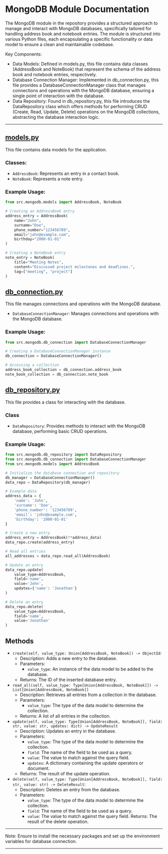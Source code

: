 # MongoDB Module Documentation

The MongoDB module in the repository provides a structured approach to manage and interact with MongoDB databases, specifically tailored for handling address book and notebook entries. The module is structured into various Python files, each encapsulating a specific functionality or data model to ensure a clean and maintainable codebase.

Key Components:
- Data Models: Defined in models.py, this file contains data classes (AddressBook and NoteBook) that represent the schema of the address book and notebook entries, respectively.
- Database Connection Manager: Implemented in db_connection.py, this file provides a DatabaseConnectionManager class that manages connections and operations with the MongoDB database, ensuring a single point of interaction with the database.
- Data Repository: Found in db_repository.py, this file introduces the DataRepository class which offers methods for performing CRUD (Create, Read, Update, Delete) operations on the MongoDB collections, abstracting the database interaction logic.

---

## [models.py](https://github.com/sebastianLedzianowski/grupProject3/blob/main/src/mongodb/models.py)

This file contains data models for the application.

### Classes:

- `AddressBook`: Represents an entry in a contact book.
- `NoteBook`: Represents a note entry.

### Example Usage:

```python
from src.mongodb.models import AddressBook, NoteBook

# Creating an AddressBook entry
address_entry = AddressBook(
    name="John",
    surname="Doe",
    phone_number="123456789",
    email="john@example.com",
    birthday="2000-01-01"
)

# Creating a NoteBook entry
note_entry = NoteBook(
    title="Meeting Notes",
    content="Discussed project milestones and deadlines.",
    tag=["meeting", "project"]
)
```
## [db_connection.py](https://github.com/sebastianLedzianowski/grupProject3/blob/main/src/mongodb/db_connection.py)

This file manages connections and operations with the MongoDB database.

- `DatabaseConnectionManager`: Manages connections and operations with the MongoDB database.

### Example Usage:

```python
from src.mongodb.db_connection import DatabaseConnectionManager

# Creating a DatabaseConnectionManager instance
db_connection = DatabaseConnectionManager()

# Accessing a collection
address_book_collection = db_connection.address_book
note_book_collection = db_connection.note_book
```

## [db_repository.py](https://github.com/sebastianLedzianowski/grupProject3/blob/main/src/mongodb/db_repository.py)

This file provides a class for interacting with the database.

### Class

- `DataRepository`: Provides methods to interact with the MongoDB database, performing basic CRUD operations.

### Example Usage:

```python
from src.mongodb.db_repository import DataRepository
from src.mongodb.db_connection import DatabaseConnectionManager
from src.mongodb.models import AddressBook

# Initialize the database connection and repository
db_manager = DatabaseConnectionManager()
data_repo = DataRepository(db_manager)

# Example data
address_data = {
    'name': 'John',
    'surname': 'Doe',
    'phone_number': '123456789',
    'email': 'john@example.com',
    'birthday': '2000-01-01'
}

# Create a new entry
address_entry = AddressBook(**address_data)
data_repo.create(address_entry)

# Read all entries
all_addresses = data_repo.read_all(AddressBook)

# Update an entry
data_repo.update(
    value_type=AddressBook,
    field='name',
    value='John',
    updates={'name': 'Jonathan'}
)

# Delete an entry
data_repo.delete(
    value_type=AddressBook,
    field='name',
    value='Jonathan'
)
```

## Methods

- `create(self, value_type: Union[AddressBook, NoteBook]) -> ObjectId`:
  - Description: Adds a new entry to the database.
  - Parameters:
    - `value_type`: An instance of the data model to be added to the database.
  - Returns: The ID of the inserted database entry.
- `read_all(self, value_type: Type[Union[AddressBook, NoteBook]]) -> List[Union[AddressBook, NoteBook]]`
  - Description: Retrieves all entries from a collection in the database.
  - Parameters:
    - `value_type`: The type of the data model to determine the collection.
  - Returns: A list of all entries in the collection.
- `update(self, value_type: Type[Union[AddressBook, NoteBook]], field: str, value: str, updates: dict) -> UpdateResult`
  - Description: Updates an entry in the database.
  - Parameters:
    - `value_type`: The type of the data model to determine the collection.
    - `field`: The name of the field to be used as a query.
    - `value`: The value to match against the query field.
    - `updates`: A dictionary containing the update operators or document.
  - Returns: The result of the update operation.
- `delete(self, value_type: Type[Union[AddressBook, NoteBook]], field: str, value: str) -> DeleteResult`:
  - Description: Deletes an entry from the database.
  - Parameters:
    - `value_type`: The type of the data model to determine the collection.
    - `field`: The name of the field to be used as a query.
    - `value`: The value to match against the query field.
  Returns: The result of the delete operation.

---

Note: Ensure to install the necessary packages and set up the environment variables for database connection.

---




